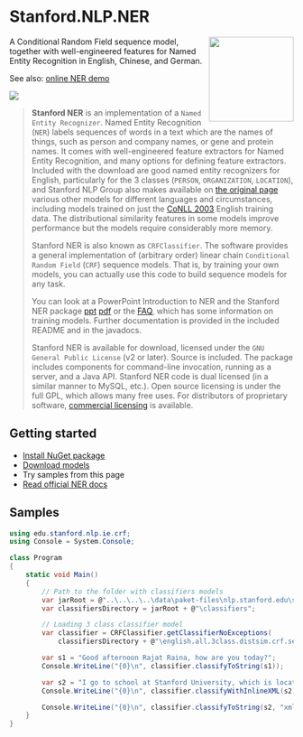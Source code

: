 # Stanford.NLP.NER

<img align="right" width="150" src="images/logo.png">

A Conditional Random Field sequence model, together with well-engineered features for Named Entity Recognition in English, Chinese, and German.

See also: [online NER demo](http://nlp.stanford.edu:8080/ner/)

[![](https://buildstats.info/nuget/Stanford.NLP.NER)](https://www.nuget.org/packages/Stanford.NLP.NER/)


>**Stanford NER** is an implementation of a `Named Entity Recognizer`. Named Entity Recognition (`NER`) labels sequences of words in a text which are the names of things, such as person and company names, or gene and protein names. It comes with well-engineered feature extractors for Named Entity Recognition, and many options for defining feature extractors. Included with the download are good named entity recognizers for English, particularly for the 3 classes (`PERSON`, `ORGANIZATION`, `LOCATION`), and Stanford NLP Group also makes available on [the original page](https://nlp.stanford.edu/software/CRF-NER.html) various other models for different languages and circumstances, including models trained on just the [CoNLL 2003](http://www.cnts.ua.ac.be/conll2003/ner/) English training data. The distributional similarity features in some models improve performance but the models require considerably more memory.
>
>Stanford NER is also known as `CRFClassifier`. The software provides a general implementation of (arbitrary order) linear chain `Conditional Random Field` (`CRF`) sequence models. That is, by training your own models, you can actually use this code to build sequence models for any task.
>
>You can look at a PowerPoint Introduction to NER and the Stanford NER package [ppt](http://www-nlp.stanford.edu/software/jenny-ner-2007.ppt) [pdf](http://www-nlp.stanford.edu/software/jenny-ner-2007.pdf) or the [FAQ](http://www-nlp.stanford.edu/software/crf-faq.shtml), which has some information on training models. Further documentation is provided in the included README and in the javadocs.
>
>Stanford NER is available for download, licensed under the `GNU General Public License` (v2 or later). Source is included. The package includes components for command-line invocation, running as a server, and a Java API. Stanford NER code is dual licensed (in a similar manner to MySQL, etc.). Open source licensing is under the full GPL, which allows many free uses. For distributors of proprietary software, [commercial licensing](http://otlportal.stanford.edu/techfinder/technology/ID=24628) is available.

## Getting started

- [Install NuGet package](https://www.nuget.org/packages/Stanford.NLP.NER/)
- [Download models](https://nlp.stanford.edu/software/stanford-ner-4.0.0.zip)
- Try samples from this page
- [Read official NER docs](https://nlp.stanford.edu/software/CRF-NER.html)

## Samples

```csharp
using edu.stanford.nlp.ie.crf;
using Console = System.Console;

class Program
{
    static void Main()
    {
        // Path to the folder with classifiers models
        var jarRoot = @"..\..\..\..\data\paket-files\nlp.stanford.edu\stanford-ner-4.0.0";
        var classifiersDirectory = jarRoot + @"\classifiers";

        // Loading 3 class classifier model
        var classifier = CRFClassifier.getClassifierNoExceptions(
            classifiersDirectory + @"\english.all.3class.distsim.crf.ser.gz");

        var s1 = "Good afternoon Rajat Raina, how are you today?";
        Console.WriteLine("{0}\n", classifier.classifyToString(s1));

        var s2 = "I go to school at Stanford University, which is located in California.";
        Console.WriteLine("{0}\n", classifier.classifyWithInlineXML(s2));

        Console.WriteLine("{0}\n", classifier.classifyToString(s2, "xml", true));
    }
}
```
